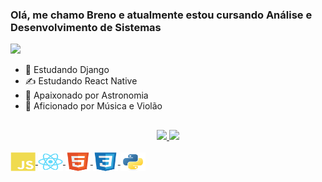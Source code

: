 ### Olá, me chamo Breno e atualmente estou cursando Análise e Desenvolvimento de Sistemas
<a href="https://www.linkedin.com/in/brenonfreitas?lipi=urn%3Ali%3Apage%3Ad_flagship3_profile_view_base_contact_details%3BaTYhly28RZybMyyBM5uKSw%3D%3D" target="_blank"><img src="https://img.shields.io/badge/-LinkedIn-%230077B5?style=for-the-badge&logo=linkedin&logoColor=white" target="_blank"></a>

- 🌱 Estudando Django
- ✍️ Estudando React Native
- 🔭 Apaixonado por Astronomia
- 🎸 Aficionado por Música e Violão

##

<div align="center">
  <a href="https://github.com/BrenoNFreitas">
  <img height="180em" src="https://github-readme-stats.vercel.app/api?username=BrenoNFreitas&show_icons=true&theme=merko&include_all_commits=true&count_private=true"/>
  <img height="180em" src="https://github-readme-stats.vercel.app/api/top-langs/?username=BrenoNFreitas&layout=compact&langs_count=7&theme=merko"/>
</div>

<div style="display: inline_block"><br>
  <img align="center" alt="Js" height="30" width="40" src="https://raw.githubusercontent.com/devicons/devicon/master/icons/javascript/javascript-plain.svg">
  <img align="center" alt="React" height="30" width="40" src="https://raw.githubusercontent.com/devicons/devicon/master/icons/react/react-original.svg">
  <img align="center" alt="HTML" height="30" width="40" src="https://raw.githubusercontent.com/devicons/devicon/master/icons/html5/html5-original.svg">
  <img align="center" alt="CSS" height="30" width="40" src="https://raw.githubusercontent.com/devicons/devicon/master/icons/css3/css3-original.svg">
  <img align="center" alt="Python" height="30" width="40" src="https://raw.githubusercontent.com/devicons/devicon/master/icons/python/python-original.svg">
</div>

##
